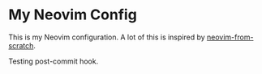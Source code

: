 # My Neovim Config

This is my Neovim configuration. A lot of this is inspired by [neovim-from-scratch](https://github.com/LunarVim/Neovim-from-scratch).

Testing post-commit hook.
